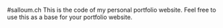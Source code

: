 #salloum.ch
This is the code of my personal portfolio website.
Feel free to use this as a base for your portfolio website.